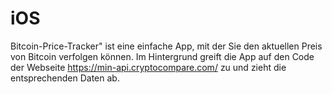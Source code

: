 # iOS
Bitcoin-Price-Tracker" ist eine einfache App, mit der Sie den aktuellen Preis von Bitcoin verfolgen können. Im Hintergrund greift die App auf den Code der Webseite https://min-api.cryptocompare.com/ zu und zieht die entsprechenden Daten ab.
